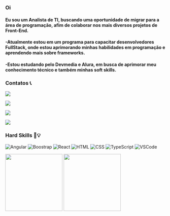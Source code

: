 
<h3>Oi</h3>
<h4>Eu sou um Analista de TI, buscando uma oportunidade de migrar para a área de programação, afim de colaborar nos mais diversos projetos de Front-End.</h4>
<h4>-Atualmente estou em um programa para capacitar desenvolvedores FullStack, onde estou aprimorando minhas habilidades em programação e aprendendo mais sobre frameworks. </h4>
<h4>-Estou estudando pelo Devmedia e Alura, em busca de aprimorar meu conhecimento técnico e também minhas soft skills. </h4>

<h3>Contatos 📞</h3>

<a href="https://github.com/luizguilhermeh"> </a>

<a href="https://www.linkedin.com/in/luizguilhermecosta/" target="_blank"  rel="nofollow"> </a>
<img align="center" src="https://img.shields.io/badge/LinkedIn-0077B5?style=for-the-badge&logo=linkedin&logoColor=white"/></a>

<a href="mailto:luizguilhermehgo@gmail.com"></a>
<img align="center" src="https://img.shields.io/badge/Gmail-D14836?style=for-the-badge&logo=gmail&logoColor=white"/></a> 

<a href="https://pt.stackoverflow.com/users/199423/luizguilhermeh" target="_blank" > </a>
<img align="center" src="https://img.shields.io/badge/Stack_Overflow-FE7A16?style=for-the-badge&logo=stack-overflow&logoColor=white"/></a> 

<a href="https://telegram.me/luizguilhermeh" target="_blank" ></a>
<img align="center" src="https://img.shields.io/badge/Telegram-2CA5E0?style=for-the-badge&logo=telegram&logoColor=white"/></a>


<h3>Hard Skills 🧠​💡​</h3>

<p>
<img align="center" src="https://img.shields.io/badge/Angular-DD0031?style=for-the-badge&logo=angular&logoColor=white " alt="Angular"/>
<img align="center" src="https://img.shields.io/badge/Bootstrap-563D7C?style=for-the-badge&logo=bootstrap&logoColor=white" alt="Boostrap" />
<img align="center" src="https://img.shields.io/badge/React-20232A?style=for-the-badge&logo=react&logoColor=61DAFB " alt="React" />
<img align="center" src="https://img.shields.io/badge/HTML5-E34F26?style=for-the-badge&logo=html5&logoColor=white " alt="HTML"/>
<img align="center" src="https://img.shields.io/badge/CSS3-1572B6?style=for-the-badge&logo=css3&logoColor=white " alt="CSS" />
<img align="center" src="https://img.shields.io/badge/TypeScript-007ACC?style=for-the-badge&logo=typescript&logoColor=white " alt="TypeScript" />
<img align="center" src="https://img.shields.io/badge/Visual_Studio_Code-0078D4?style=for-the-badge&logo=visual%20studio%20code&logoColor=white " alt="VSCode" />
</p>

<a href="https://github.com/luizguilhermeh">
<img height="180em" src="https://github-readme-stats.vercel.app/api/top-langs/?username=luizguilhermeh&layout=compact&langs_count=7"style="max-width: 100%;"></a>

<a href="https://github.com/luizguilhermeh">
<img height="180em" src= "https://github-readme-stats.vercel.app/api?username=luizguilhermeh&show_icons=true&theme=radical"style="max-width: 100%;"></a>
